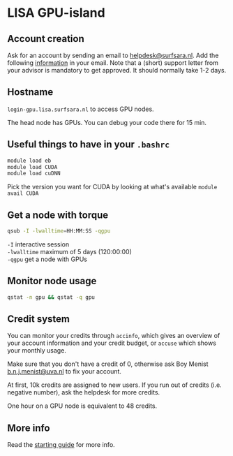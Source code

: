 # LISA GPU-island

## Account creation

Ask for an account by sending an email to <helpdesk@surfsara.nl>.
Add the following [information](https://userinfo.surfsara.nl/systems/lisa/account) in your email.
Note that a (short) support letter from your advisor is mandatory to get approved. It should normally take 1-2 days.

## Hostname

`login-gpu.lisa.surfsara.nl` to access GPU nodes.

The head node has GPUs. You can debug your code there for 15 min.

## Useful things to have in your `.bashrc`

```bash
module load eb
module load CUDA
module load cuDNN
```

Pick the version you want for CUDA by looking at what's available `module avail CUDA`

## Get a node with torque

```bash
qsub -I -lwalltime=HH:MM:SS -qgpu
```

`-I` interactive session  
`-lwalltime` maximum of 5 days (120:00:00)  
`-qgpu` get a node with GPUs


## Monitor node usage

```bash
qstat -n gpu && qstat -q gpu
```

## Credit system

You can monitor your credits through `accinfo`, which gives an overview of your account information and your credit budget, or `accuse` which shows your monthly usage.

Make sure that you don't have a credit of 0, otherwise ask Boy Menist <b.n.j.menist@uva.nl> to fix your account.  

At first, 10k credits are assigned to new users.
If you run out of credits (i.e. negative number), ask the helpdesk for more credits.

One hour on a GPU node is equivalent to 48 credits.

## More info

Read the [starting guide](https://userinfo.surfsara.nl/systems/lisa/getting-started) for more info.

